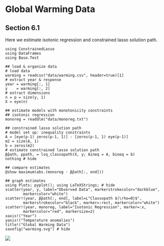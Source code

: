 # Global Warming Data  
## Section 6.1

Here we estimate isotonic regression and constrained lasso solution path.

```@setup warming
using ConstrainedLasso 
using DataFrames
using Base.Test
```

```@example warming
## load & organize data
# load data 
warming = readcsv("data/warming.csv", header=true)[1]
# extract year & response
year = warming[:, 1]
y    = warming[:, 2]
# extract dimensions
n = p = size(y, 1)
X = eye(n)

## estimate models with monotonicity constraints
## isotonic regression
monoreg = readdlm("data/monoreg.txt")

## constrained lasso solution path 
# model set up: inequality constraints
A = [eye(p-1) zeros(p-1, 1)] - [zeros(p-1, 1) eye(p-1)]
m2 = size(A, 1)
b = zeros(m2)
# estimate constrained lasso solution path
β̂path, ρpath, = lsq_classopath(X, y; Aineq = A, bineq = b)
nothing # hide
```
```@example warming 
## compare estimates
@show maximum(abs.(monoreg - β̂path[:, end]))

```
```@example warming
## graph estimates 
using Plots; pyplot(); using LaTeXStrings; # hide
scatter(year, y, label="Observed Data", markerstrokecolor="darkblue", 
        markercolor="white")
scatter!(year, β̂path[:, end], label=L"Classopath $(\rho=0)$", 
        markerstrokecolor="black", marker=:rect, markercolor="white")
scatter!(year, monoreg, label="Isotonic Regression", marker=:x,
        markercolor="red", markersize=2)
xaxis!("Year") 
yaxis!("Temperature anomalies")
title!("Global Warming Data")
savefig("warming.svg") # hide
```
![](warming.svg)